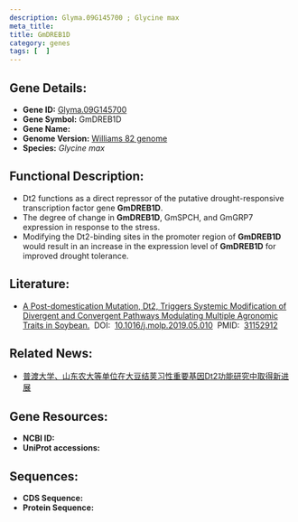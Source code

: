 ```yaml
---
description: Glyma.09G145700 ; Glycine max
meta_title:
title: GmDREB1D
category: genes
tags: [  ]
---
```


## Gene Details:
- **Gene ID:**	[Glyma.09G145700](https://www.maizegdb.org/gene_center/gene/Glyma.09G145700)
- **Gene Symbol:** GmDREB1D
- **Gene Name:** 
- **Genome Version:** [Williams 82 genome]()
- **Species:** *Glycine max*

## Functional Description:
   - Dt2 functions as a direct repressor of the putative drought-responsive transcription factor gene **GmDREB1D**.
   - The degree of change in **GmDREB1D**, GmSPCH, and GmGRP7 expression in response to the stress.
   - Modifying the Dt2-binding sites in the promoter region of **GmDREB1D** would result in an increase in the expression level of **GmDREB1D** for improved drought tolerance.

## Literature:
   - [A Post-domestication Mutation, Dt2, Triggers Systemic Modification of Divergent and Convergent Pathways Modulating Multiple Agronomic Traits in Soybean.]( https://www.cell.com/molecular-plant/fulltext/S1674-2052(19)30175-3)&nbsp;&nbsp;DOI:&nbsp;&nbsp;[10.1016/j.molp.2019.05.010](https://www.cell.com/molecular-plant/fulltext/S1674-2052(19)30175-3)&nbsp;&nbsp;PMID:&nbsp;&nbsp;[31152912](https://pubmed.ncbi.nlm.nih.gov/31152912/)

## Related News:
   - [普渡大学、山东农大等单位在大豆结荚习性重要基因Dt2功能研究中取得新进展](https://mp.weixin.qq.com/s?__biz=MzIyOTY2NDYyNQ==&mid=2247492031&idx=2&sn=154ffafdb9377bb29816b537529ce8c8&chksm=e8bd93a1dfca1ab789b7d57149b16877d448f2277c0697e6ab73e5d9acdc52e39709b7693598&scene=27#wechat_redirect)

## Gene Resources:
- **NCBI ID:** [](https://www.ncbi.nlm.nih.gov/gene/?term=)
- **UniProt accessions:** [](https://www.uniprot.org/uniprotkb//entry)

## Sequences:
- **CDS Sequence:**
- **Protein Sequence:**
